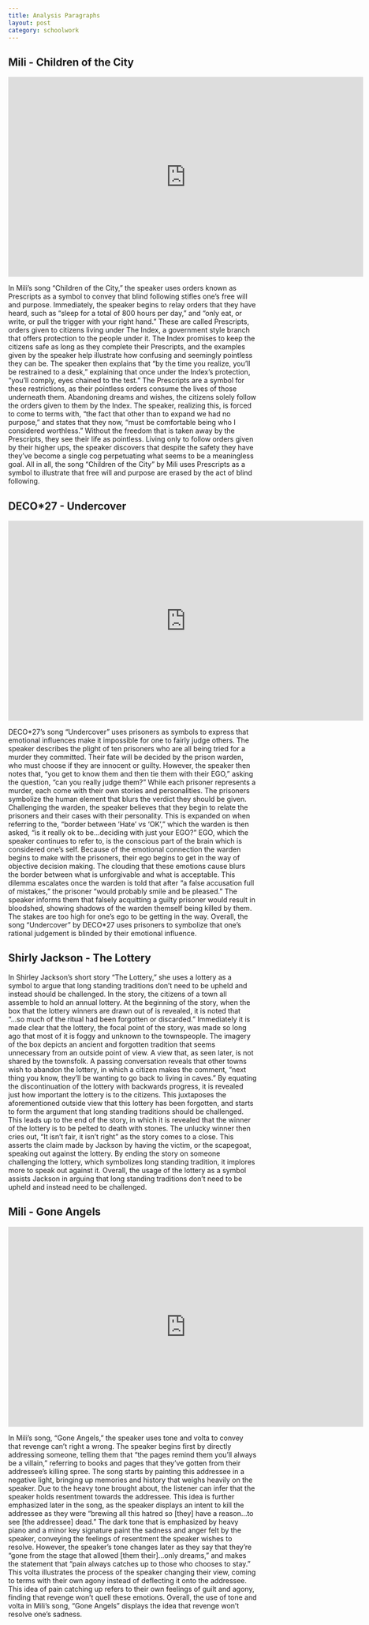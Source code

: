 ```yaml
---
title: Analysis Paragraphs
layout: post
category: schoolwork
---
```

## Mili - Children of the City ##
<iframe width="720" height="405" src="https://www.youtube.com/embed/aHUVqV5CO6w" frameborder="0" allow="accelerometer; autoplay; clipboard-write; encrypted-media; gyroscope; picture-in-picture" allowfullscreen></iframe>

In Mili’s song “Children of the City,” the speaker uses orders known as Prescripts as a symbol to convey that blind following stifles one’s free will and purpose. Immediately, the speaker begins to relay orders that they have heard, such as “sleep for a total of 800 hours per day,” and “only eat, or write, or pull the trigger with your right hand.” These are called Prescripts, orders given to citizens living under The Index, a government style branch that offers protection to the people under it. The Index promises to keep the citizens safe as long as they complete their Prescripts, and the examples given by the speaker help illustrate how confusing and seemingly pointless they can be. The speaker then explains that “by the time you realize, you’ll be restrained to a desk,” explaining that once under the Index’s protection, “you’ll comply, eyes chained to the test.” The Prescripts are a symbol for these restrictions, as their pointless orders consume the lives of those underneath them. Abandoning dreams and wishes, the citizens solely follow the orders given to them by the Index. The speaker, realizing this, is forced to come to terms with, “the fact that other than to expand we had no purpose,” and states that they now, “must be comfortable being who I considered worthless.” Without the freedom that is taken away by the Prescripts, they see their life as pointless. Living only to follow orders given by their higher ups, the speaker discovers that despite the safety they have they’ve become a single cog perpetuating what seems to be a meaningless goal. All in all, the song “Children of the City” by Mili uses Prescripts as a symbol to illustrate that free will and purpose are erased by the act of blind following.

## DECO*27 - Undercover ##
<iframe width="720" height="405" src="https://www.youtube.com/embed/CZn-dx4O4gA" frameborder="0" allow="accelerometer; autoplay; clipboard-write; encrypted-media; gyroscope; picture-in-picture" allowfullscreen></iframe>

DECO\*27’s song “Undercover” uses prisoners as symbols to express that emotional influences make it impossible for one to fairly judge others. The speaker describes the plight of ten prisoners who are all being tried for a murder they committed. Their fate will be decided by the prison warden, who must choose if they are innocent or guilty. However, the speaker then notes that, “you get to know them and then tie them with their EGO,” asking the question, “can you really judge them?” While each prisoner represents a murder, each come with their own stories and personalities. The prisoners symbolize the human element that blurs the verdict they should be given. Challenging the warden, the speaker believes that they begin to relate the prisoners and their cases with their personality. This is expanded on when referring to the, “border between ‘Hate’ vs ‘OK’,” which the warden is then asked, “is it really ok to be...deciding with just your EGO?” EGO, which the speaker continues to refer to, is the conscious part of the brain which is considered one’s self. Because of the emotional connection the warden begins to make with the prisoners, their ego begins to get in the way of objective decision making. The clouding that these emotions cause blurs the border between what is unforgivable and what is acceptable. This dilemma escalates once the warden is told that after “a false accusation full of mistakes,” the prisoner “would probably smile and be pleased.” The speaker informs them that falsely acquitting a guilty prisoner would result in bloodshed, showing shadows of the warden themself being killed by them. The stakes are too high for one’s ego to be getting in the way. Overall, the song “Undercover” by DECO\*27 uses prisoners to symbolize that one’s rational judgement is blinded by their emotional influence.

## Shirly Jackson - The Lottery ##

In Shirley Jackson’s short story “The Lottery,” she uses a lottery as a symbol to argue that long standing traditions don’t need to be upheld and instead should be challenged. In the story, the citizens of a town all assemble to hold an annual lottery. At the beginning of the story, when the box that the lottery winners are drawn out of is revealed, it is noted that “...so much of the ritual had been forgotten or discarded.” Immediately it is made clear that the lottery, the focal point of the story, was made so long ago that most of it is foggy and unknown to the townspeople. The imagery of the box depicts an ancient and forgotten tradition that seems unnecessary from an outside point of view. A view that, as seen later, is not shared by the townsfolk. A passing conversation reveals that other towns wish to abandon the lottery, in which a citizen makes the comment, “next thing you know, they’ll be wanting to go back to living in caves.” By equating the discontinuation of the lottery with backwards progress, it is revealed just how important the lottery is to the citizens. This juxtaposes the aforementioned outside view that this lottery has been forgotten, and starts to form the argument that long standing traditions should be challenged. This leads up to the end of the story, in which it is revealed that the winner of the lottery is to be pelted to death with stones. The unlucky winner then cries out, “It isn’t fair, it isn’t right” as the story comes to a close. This asserts the claim made by Jackson by having the victim, or the scapegoat, speaking out against the lottery. By ending the story on someone challenging the lottery, which symbolizes long standing tradition, it implores more to speak out against it. Overall, the usage of the lottery as a symbol assists Jackson in arguing that long standing traditions don’t need to be upheld and instead need to be challenged.

## Mili - Gone Angels
<iframe width="720" height="405" src="https://www.youtube.com/watch?v=D_qiWvjJ3kk" frameborder="0" allow="accelerometer; autoplay; clipboard-write; encrypted-media; gyroscope; picture-in-picture" allowfullscreen></iframe>

In Mili’s song, “Gone Angels,” the speaker uses tone and volta to convey that revenge can’t right a wrong. The speaker begins first by directly addressing someone, telling them that “the pages remind them you’ll always be a villain,” referring to books and pages that they’ve gotten from their addressee’s killing spree. The song starts by painting this addressee in a negative light, bringing up memories and history that weighs heavily on the speaker. Due to the heavy tone brought about, the listener can infer that the speaker holds resentment towards the addressee. This idea is further emphasized later in the song, as the speaker displays an intent to kill the addressee as they were “brewing all this hatred so \[they] have a reason...to see [the addressee] dead.” The dark tone that is emphasized by heavy piano and a minor key signature paint the sadness and anger felt by the speaker, conveying the feelings of resentment the speaker wishes to resolve. However, the speaker’s tone changes later as they say that they’re “gone from the stage that allowed [them their]...only dreams,” and makes the statement that “pain always catches up to those who chooses to stay.” This volta illustrates the process of the speaker changing their view, coming to terms with their own agony instead of deflecting it onto the addressee. This idea of pain catching up refers to their own feelings of guilt and agony, finding that revenge won’t quell these emotions. Overall, the use of tone and volta in Mili’s song, “Gone Angels” displays the idea that revenge won’t resolve one’s sadness.
